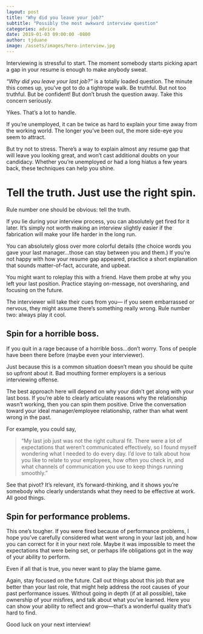 ```yaml
---
layout: post
title: "Why did you leave your job?"
subtitle: "Possibly the most awkward interview question"
categories: advice
date: 2019-01-03 09:00:00 -0800
author: tjduane
image: /assets/images/hero-interview.jpg
---
```


Interviewing is stressful to start. The moment somebody starts picking apart a gap in your resume is enough to make anybody sweat.

_“Why did you leave your last job?”_ is a totally loaded question. The minute this comes up, you’ve got to do a tightrope walk. Be truthful. But not too truthful. But be confident! But don’t brush the question away. Take this concern seriously.

Yikes. That’s a lot to handle.

If you’re unemployed, it can be twice as hard to explain your time away from the working world. The longer you’ve been out, the more side-eye you seem to attract.

But try not to stress. There’s a way to explain almost any resume gap that will leave you looking great, and won’t cast additional doubts on your candidacy. Whether you’re unemployed or had a long hiatus a few years back, these techniques can help you shine.

# Tell the truth. Just use the right spin.

Rule number one should be obvious: tell the truth.

If you lie during your interview process, you can absolutely get fired for it later. It’s simply not worth making an interview slightly easier if the fabrication will make your life harder in the long run.

You can absolutely gloss over more colorful details (the choice words you gave your last manager...those can stay between you and them.) If you’re not happy with how your resume gap appeared, practice a short explanation that sounds matter-of-fact, accurate, and upbeat.

You might want to roleplay this with a friend. Have them probe at why you left your last position. Practice staying on-message, not oversharing, and focusing on the future.

The interviewer will take their cues from you— if you seem embarrassed or nervous, they might assume there’s something really wrong. Rule number two: always play it cool.

## Spin for a horrible boss.

If you quit in a rage because of a horrible boss…don’t worry. Tons of people have been there before (maybe even your interviewer).

Just because this is a common situation doesn’t mean you should be quite so upfront about it. Bad mouthing former employers is a serious interviewing offense.

The best approach here will depend on why your didn’t get along with your last boss. If you’re able to clearly articulate reasons why the relationship wasn’t working, then you can spin them positive. Drive the conversation toward your ideal manager/employee relationship, rather than what went wrong in the past.

For example, you could say,

> “My last job just was not the right cultural fit. There were a lot of expectations that weren’t communicated effectively, so I found myself wondering what I needed to do every day. I’d love to talk about how you like to relate to your employees, how often you check in, and what channels of communication you use to keep things running smoothly.”

See that pivot? It’s relevant, it’s forward-thinking, and it shows you’re somebody who clearly understands what they need to be effective at work. All good things.

## Spin for performance problems.

This one’s tougher. If you were fired because of performance problems, I hope you’ve carefully considered what went wrong in your last job, and how you can correct for it in your next role. Maybe it was impossible to meet the  expectations that were being set, or perhaps life obligations got in the way of your ability to perform.

Even if all that is true, you never want to play the blame game.

Again, stay focused on the future. Call out things about this job that are better than your last role, that might help address the root causes of your past performance issues. Without going in depth (if at all possible), take ownership of your misfires, and talk about what you’ve learned. Here you can show your ability to reflect and grow—that’s a wonderful quality that’s hard to find.

Good luck on your next interview!



[BrightCrowd]: https://brightcrowd.com
